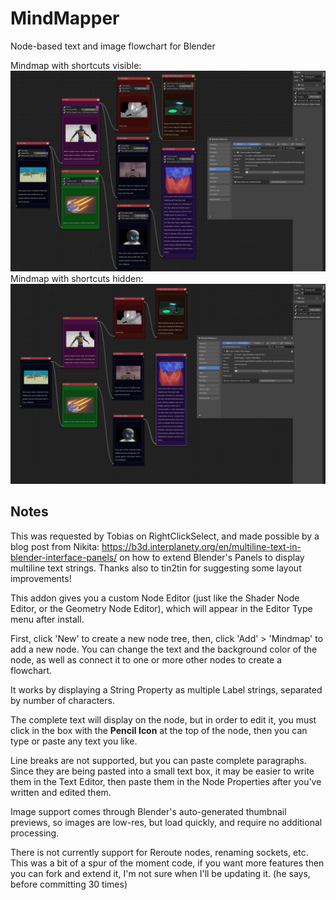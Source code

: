 # MindMapper
Node-based text and image flowchart for Blender

Mindmap with shortcuts visible:
![screenshot](/Mindmap.png)
Mindmap with shortcuts hidden:
![screenshot](/MindmapTidy.png)

## Notes
This was requested by Tobias on RightClickSelect, and made possible by a blog post from Nikita: https://b3d.interplanety.org/en/multiline-text-in-blender-interface-panels/ on how to extend Blender's Panels to display multiline text strings. Thanks also to tin2tin for suggesting some layout improvements!

This addon gives you a custom Node Editor (just like the Shader Node Editor, or the Geometry Node Editor), which will appear in the Editor Type menu after install.

First, click 'New' to create a new node tree, then, click 'Add' > 'Mindmap' to add a new node. You can change the text and the background color of the node, as well as connect it to one or more other nodes to create a flowchart.

It works by displaying a String Property as multiple Label strings, separated by number of characters.

The complete text will display on the node, but in order to edit it, you must click in the box with the __Pencil Icon__ at the top of the node, then you can type or paste any text you like.

Line breaks are not supported, but you can paste complete paragraphs. Since they are being pasted into a small text box, it may be easier to write them in the Text Editor, then paste them in the Node Properties after you've written and edited them.

Image support comes through Blender's auto-generated thumbnail previews, so images are low-res, but load quickly, and require no additional processing.

There is not currently support for Reroute nodes, renaming sockets, etc. This was a bit of a spur of the moment code, if you want more features then you can fork and extend it, I'm not sure when I'll be updating it. (he says, before committing 30 times)
